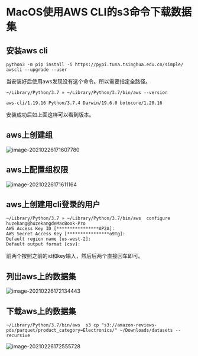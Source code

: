 # MacOS使用AWS CLI的s3命令下载数据集

## 安装aws cli

```
python3 -m pip install -i https://pypi.tuna.tsinghua.edu.cn/simple/ awscli --upgrade --user
```

当安装好后使用aws发现没有这个命令。所以需要指定全路径。

```
~/Library/Python/3.7 » ~/Library/Python/3.7/bin/aws --version  

aws-cli/1.19.16 Python/3.7.4 Darwin/19.6.0 botocore/1.20.16
```

安装成功后如上面这样可以看到版本。

## aws上创建组

![image-20210226171607780](http://image-picgo.test.upcdn.net/img/20210226171607.png)

## aws上配置组权限

![image-20210226171611164](http://image-picgo.test.upcdn.net/img/20210226171611.png)

## aws上创建用cli登录的用户

```
~/Library/Python/3.7 » ~/Library/Python/3.7/bin/aws  configure                                                                                                huzekang@huzekangdeMacBook-Pro
AWS Access Key ID [****************AP2A]: 
AWS Secret Access Key [****************o9Tg]: 
Default region name [us-west-2]:
Default output format [csv]:
```

前两个按照之前的id和key输入，然后后两个直接回车即可。

## 列出aws上的数据集

![image-20210226172134443](http://image-picgo.test.upcdn.net/img/20210226172134.png)

## 下载aws上的数据集

```
~/Library/Python/3.7/bin/aws  s3 cp "s3://amazon-reviews-pds/parquet/product_category=Electronics/" ~/Downloads/datasets --recursive
```

![image-20210226172555728](http://image-picgo.test.upcdn.net/img/20210226172555.png)